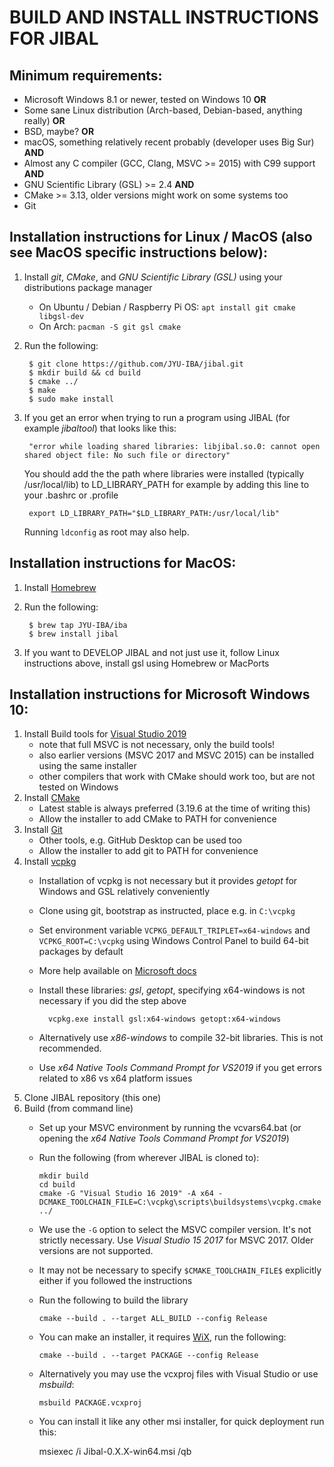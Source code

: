 # BUILD AND INSTALL INSTRUCTIONS FOR JIBAL

## Minimum requirements:
- Microsoft Windows 8.1 or newer, tested on Windows 10  **OR**
- Some sane Linux distribution (Arch-based, Debian-based, anything really) **OR**
- BSD, maybe? **OR**
- macOS, something relatively recent probably (developer uses Big Sur) **AND**
- Almost any C compiler (GCC, Clang, MSVC >= 2015) with C99 support **AND**
- GNU Scientific Library (GSL) >= 2.4  **AND**
- CMake >= 3.13, older versions might work on some systems too
- Git

## Installation instructions for Linux / MacOS (also see MacOS specific instructions below):
1. Install *git*, *CMake*, and *GNU Scientific Library (GSL)* using your distributions package manager
    - On Ubuntu / Debian / Raspberry Pi OS: `apt install git cmake libgsl-dev`
    - On Arch: `pacman -S git gsl cmake`
2. Run the following:

        $ git clone https://github.com/JYU-IBA/jibal.git
        $ mkdir build && cd build
        $ cmake ../
        $ make
        $ sudo make install
        
3. If you get an error when trying to run a program using JIBAL (for example *jibaltool*) that looks like this:
        
        "error while loading shared libraries: libjibal.so.0: cannot open shared object file: No such file or directory"

   You should add the the path where libraries were installed (typically /usr/local/lib) to LD_LIBRARY_PATH for example by adding this line to your .bashrc or .profile
   
        export LD_LIBRARY_PATH="$LD_LIBRARY_PATH:/usr/local/lib"

    Running `ldconfig` as root may also help.

## Installation instructions for MacOS:
1. Install [Homebrew](https://brew.sh/)
2. Run the following:
    
        $ brew tap JYU-IBA/iba
        $ brew install jibal

4. If you want to DEVELOP JIBAL and not just use it, follow Linux instructions above, install gsl using Homebrew or MacPorts

## Installation instructions for Microsoft Windows 10:

1. Install Build tools for [Visual Studio 2019](https://visualstudio.microsoft.com/downloads/)
    - note that full MSVC is not necessary, only the build tools!
    - also earlier versions (MSVC 2017 and MSVC 2015) can be installed using the same installer
    - other compilers that work with CMake should work too, but are not tested on Windows
2. Install [CMake](https://cmake.org/download/)
    - Latest stable is always preferred (3.19.6 at the time of writing this)
    - Allow the installer to add CMake to PATH for convenience
3. Install [Git](https://git-scm.com/download/win)
    - Other tools, e.g. GitHub Desktop can be used too
    - Allow the installer to add git to PATH for convenience
4. Install [vcpkg](https://github.com/microsoft/vcpkg)
    - Installation of vcpkg is not necessary but it provides *getopt* for Windows and GSL relatively conveniently 
    - Clone using git, bootstrap as instructed, place e.g. in `C:\vcpkg`
    - Set environment variable `VCPKG_DEFAULT_TRIPLET=x64-windows`  and `VCPKG_ROOT=C:\vcpkg` using Windows Control Panel to build 64-bit packages by default
    - More help available on [Microsoft docs](https://docs.microsoft.com/en-us/cpp/build/install-vcpkg?view=msvc-160&tabs=windows)
    - Install these libraries: *gsl*, *getopt*, specifying x64-windows is not necessary if you did the step above
    
            vcpkg.exe install gsl:x64-windows getopt:x64-windows
    
    - Alternatively use *x86-windows* to compile 32-bit libraries. This is not recommended.
    - Use *x64 Native Tools Command Prompt for VS2019* if you get errors related to x86 vs x64 platform issues
5. Clone JIBAL repository (this one)
6. Build (from command line)
    - Set up your MSVC environment by running the vcvars64.bat (or opening the *x64 Native Tools Command Prompt for VS2019*)
    - Run the following (from wherever JIBAL is cloned to):
    
          mkdir build
          cd build
          cmake -G "Visual Studio 16 2019" -A x64 -DCMAKE_TOOLCHAIN_FILE=C:\vcpkg\scripts\buildsystems\vcpkg.cmake ../
          
    - We use the `-G` option to select the MSVC compiler version. It's not strictly necessary. Use *Visual Studio 15 2017* for  MSVC 2017. Older versions are not supported.
    - It may not be necessary to specify `$CMAKE_TOOLCHAIN_FILE$` explicitly either if you followed the instructions
    - Run the following to build the library
    
          cmake --build . --target ALL_BUILD --config Release
          
    - You can make an installer, it requires [WiX](https://wixtoolset.org/), run the following:
         
          cmake --build . --target PACKAGE --config Release
          
    - Alternatively you may use the vcxproj files with Visual Studio or use *msbuild*:
   
          msbuild PACKAGE.vcxproj
          
    - You can install it like any other msi installer, for quick deployment run this:
        
        msiexec /i Jibal-0.X.X-win64.msi /qb
        
        
